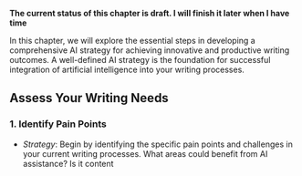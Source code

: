 **The current status of this chapter is draft. I will finish it later when I have time**

In this chapter, we will explore the essential steps in developing a comprehensive AI strategy for achieving innovative and productive writing outcomes. A well-defined AI strategy is the foundation for successful integration of artificial intelligence into your writing processes.

Assess Your Writing Needs
-------------------------

### **1. Identify Pain Points**

* *Strategy*: Begin by identifying the specific pain points and challenges in your current writing processes. What areas could benefit from AI assistance? Is it content

